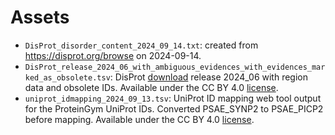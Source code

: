 # Assets

- `DisProt_disorder_content_2024_09_14.txt`: created from https://disprot.org/browse on 2024-09-14.
- `DisProt_release_2024_06_with_ambiguous_evidences_with_evidences_marked_as_obsolete.tsv`: DisProt [download](https://disprot.org/download) release 2024_06 with region data and obsolete IDs. Available under the CC BY 4.0 [license](https://disprot.org/about).
- `uniprot_idmapping_2024_09_13.tsv`: UniProt ID mapping web tool output for the ProteinGym UniProt IDs. Converted PSAE_SYNP2 to PSAE_PICP2 before mapping. Available under the CC BY 4.0 [license](https://www.uniprot.org/help/license).

